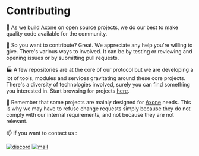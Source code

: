 # Contributing

👐 As we build [Axone](https://axone.xyz) on open source projects, we do our best to make quality code available for the community.

🙋 So you want to contribute? Great. We appreciate any help you're willing to give. There's various ways to involved. It can be by testing or reviewing and opening issues or by submitting pull requests.

🏭 A few repositories are at the core of our protocol but we are developing a lot of tools, modules and services gravitating around these core projects. There's a diversity of technologies involved, surely you can find something you interested in. Start browsing for projects [here](https://github.com/orgs/axone-protocol/repositories).

🧐 Remember that some projects are mainly designed for [Axone](https://github.com/axone-protocol) needs. This is why we may have to refuse change requests simply because they do not comply with our internal requirements, and not because they are not relevant.

📫 If you want to contact us :

[![discord](https://img.shields.io/badge/Discord-7289DA?style=for-the-badge&logo=discord&logoColor=white)](https://discord.gg/okp4)
[![mail](https://img.shields.io/badge/Mail-005FF9?style=for-the-badge&logo=mail.ru&logoColor=white)](mailto:opensource@axone.xyz)

